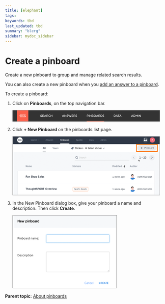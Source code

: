 ```yaml
---
title: [elephant]
tags: 
keywords: tbd
last_updated: tbd
summary: "blerg"
sidebar: mydoc_sidebar
---
```

# Create a pinboard

Create a new pinboard to group and manage related search results.

You can also create a new pinboard when you [add an answer to a pinboard](add_an_answer_to_a_pinboard.html#).

To create a pinboard:

1.   Click on **Pinboards**, on the top navigation bar. 

     ![](../../../shared/conrefs/../../images/click_pinboards_icon.png "Pinboards") 

2.   Click **+ New Pinboard** on the pinboards list page. 

     ![](../../../images/add_new_pinboard.png "New Pinboard button") 

3.   In the New Pinboard dialog box, give your pinboard a name and description. Then click **Create**. 

     ![](../../../images/new_pinboard.png "New Pinboard menu") 


**Parent topic:** [About pinboards](../../../pages/end_user_guide/pinboards/about_pinboards.html)

